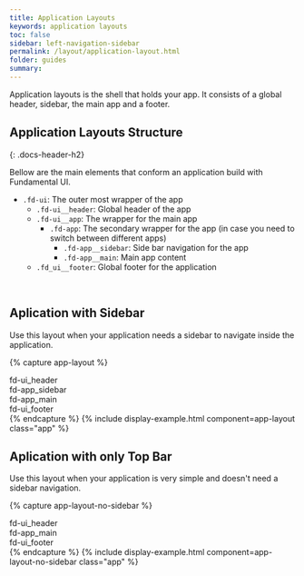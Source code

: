 ```yaml
---
title: Application Layouts
keywords: application layouts
toc: false
sidebar: left-navigation-sidebar
permalink: /layout/application-layout.html
folder: guides
summary:
---
```

Application layouts is the shell that holds your app. It consists of a global header, sidebar, the main app and a footer.

## Application Layouts Structure
{: .docs-header-h2}

Bellow are the main elements that conform an application build with Fundamental UI.

* `.fd-ui`: The outer most wrapper of the app
    * `.fd-ui__header`: Global header of the app
    * `.fd-ui__app`: The wrapper for the main app
        * `.fd-app`: The secondary wrapper for the app (in case you need to switch between different apps)
            * `.fd-app__sidebar`: Side bar navigation for the app
            * `.fd-app__main`: Main app content
    * `.fd_ui__footer`: Global footer for the application

<br/>

## Aplication with Sidebar

Use this layout when your application needs a sidebar to navigate inside the application.

{% capture app-layout %}
<div class="fd-ui fd-ui--fundamental">
    <div class="fd-ui__header">
        fd-ui_header
    </div>
    <div class="fd-ui__app">
        <div class="fd-app">
            <div class="fd-app__sidebar">
                fd-app_sidebar
            </div>
            <main class="fd-app__main">
                fd-app_main
            </main>
        </div>
    </div>
    <div class="fd-ui__footer">
        fd-ui_footer
    </div>
</div>
{% endcapture %}
{% include display-example.html component=app-layout class="app" %}

<br/>

## Aplication with only Top Bar

Use this layout when your application is very simple and doesn't need a sidebar navigation.

{% capture app-layout-no-sidebar %}
<div class="fd-ui fd-ui--fundamental">
    <div class="fd-ui__header">
        fd-ui_header
    </div>
    <div class="fd-ui__app">
        <div class="fd-app">
            <main class="fd-app__main">
                fd-app_main
            </main>
        </div>
    </div>
    <div class="fd-ui__footer">
        fd-ui_footer
    </div>
</div>
{% endcapture %}
{% include display-example.html component=app-layout-no-sidebar class="app" %}
